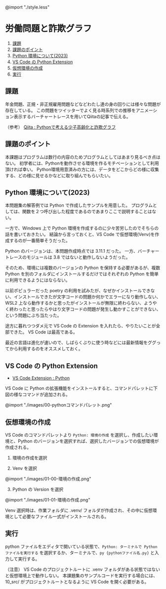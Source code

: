 @import "./style.less"

# 労働問題と詐欺グラフ

<!-- @import "[TOC]" {cmd="toc" depthFrom=2 depthTo=6 orderedList=true} -->

<!-- code_chunk_output -->

1. [課題](#-課題-)
2. [課題のポイント](#-課題のポイント-)
3. [Python 環境について(2023)](#-python-環境について2023-)
4. [VS Code の Python Extension](#-vs-code-の-python-extension-)
5. [仮想環境の作成](#-仮想環境の作成-)
6. [実行](#-実行-)

<!-- /code_chunk_output -->

## 課題

年金問題、正規・非正規雇用問題などなどわたし達の身の回りには様々な問題が存在している。
この問題をツイッターでよく見る時系列での推移をアニメーション表示するバーチャートレースを用いてQiitaの記事で伝える。

（参考）
[Qiita : Pythonで考える少子高齢化と詐欺グラフ](https://qiita.com/kaku3/items/6133dfb01c7187dce45c)


## 課題のポイント

本課題はプログラムは数行の内容のためプログラムとしてはあまり見るべき点はない。
初学者には、Pythonを動作させる環境を作るモチベーションとして利用頂ければ幸い。
Python環境用意済みの方には、データをどこからどの様に収集する、どの様に見せるかなどに取り組んでもらいたい。


## Python 環境について(2023)

本問題集の解答例では Python で作成したサンプルを用意した。
プログラムとしては、関数を２つ呼び出した程度であるのであまりここで説明することはない。

一方で、Windows 上で Python 環境を作成するのに少々苦労したのでそちらの話を書いておきたい。
結論から言っておくと、VS Code で仮想環境(Venv)を作成するのが一番簡単そうだった。

Python のバージョンは、本問題作成時点では 3.11.1 だった。
一方、バーチャートレースのモジュールは 3.8 ではないと動作しないようだった。

そのため、環境には複数のバージョンの Python を保持する必要があるが、複数 Python を別のフォルダにインストールするだけではそれぞれの Python を簡単に利用できるようにはならない。

以前ポピュラーだった poetry の利用を試みたが、なぜかインストールできない、インストールできたが文字コードの問題か何かでエラーになり動作しない、WSL2 上なら動作するかと思ったがインストールが無限に終わらない、ようやく終わったと思ったらやはり文字コードの問題が発生し動かすことができない、という問題にぶち当たった。

途方に暮れつつダメ元で VS Code の Extension を入れたら、やりたいことが全部できた。
VS Code は最高である。

最近の言語は進化が速いので、しばらくぶりに使う時などには最新情報をググってから利用するのをオススメしておく。


## VS Code の Python Extension

- [VS Code Extension : Python](https://marketplace.visualstudio.com/items?itemName=ms-python.python)

VS Code に Python の拡張機能をインストールすると、コマンドパレットに下図の様なコマンドが追加される。

@import "./images/00-pythonコマンドパレット.png"


## 仮想環境の作成

VS Code のコマンドパレットより `Python: 環境の作成` を選択し、作成したい環境と、Python のバージョンを選択すれば、選択したバージョンでの仮想環境が作成される。

1. 環境の作成を選択

2. Venv を選択

@import "./images/01-00-環境の作成.png"

3. Python の Version を選択

@import "./images/01-01-環境の作成.png"

Venv 選択時は、作業フォルダに .venv/ フォルダが作成され、その中に仮想環境として必要なファイル一式がインストールされる。


## 実行

python ファイルをエディタで開いている状態で、`Python: ターミナルで Python ファイルを実行する` を選択するか、ターミナルで、`py {pythonファイル名.py}` と入力して実行する。

（注意）
VS Code のプロジェクトルートに .venv フォルダがある状態ではないと仮想環境上で動作しない。
本課題集のサンプルコードを実行する場合には、10_src/ がプロジェクトルートとなるように VS Code を開く必要がある。